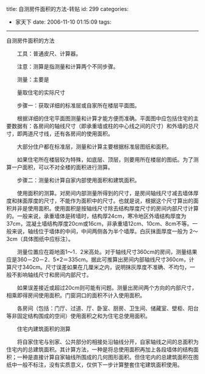 title: 自测房件面积的方法-转贴
id: 299
categories:
  - 家天下
date: 2006-11-10 01:15:09
tags:
---

<div id="msgcns!9697D6160EFEBC17!947" class="bvMsg"><div>自测房件面积的方法

　　工具：普通皮尺、计算器。 

　　注意：测算是指测量和计算两个不同步骤。 

　　测量：主要是 

　　量取住宅的实际尺寸 

　　步骤一：获取详细的标准层或自家所在楼层平面图。 

　　根据详细的住宅平面图测量和计算才能方便而准确。平面图中应包括住宅的主要数据有：各房间的轴线尺寸（即承重墙或柱的中心线之间的尺寸）和外墙的总尺寸，即两道尺寸线，还有各房间的使用面积。 

　　大部分住户都在标准层，测量和计算主要根据标准层图纸和面积。 

　　如果住宅所在楼层较为特殊，如底层、顶层，则要用所在楼层的图纸。为了测算一户面积，可以不对全楼的面积进行测算。 

　　步骤二：测量和计算自家内部使用面积和建筑面积。 

　　使用面积的测算。对房间内部测量所得到的尺寸，是房间轴线尺寸减去墙体厚度和抹面厚度的尺寸，不能作为面积中的尺寸。也就是说，根据这个尺寸算出的面积并非是使用面积。使用面积是按轴线尺寸除去结构厚度尺寸的房间内部尺寸计算的。一般来说，承重墙体是砖墙时，结构厚24cm，寒冷地区外墙结构厚度为37cm，混凝土墙结构厚度20cm或16cm，非承重墙12cm、10cm、8cm不等。一般来说，轴线位于墙体的中间，中间两侧各为半个墙厚。白灰抹面厚度一般为 2～3cm（具体图纸中应标注）。 

　　测量位置应在距地面1～1．2米高处。对于轴线尺寸360cm的房间，测量结果应是360－20－2．5×2＝335cm。据此可推算出房间内部轴线尺寸360cm，计算尺寸340cm。尺寸误差如果在几厘米之内，说明抹灰厚度不准确、不均匀，一般不影响轴线尺寸和房间内部尺寸。 

　　如果误差接近或超过20cm则可能有问题。测量出房间两个方向的内部尺寸，相乘即得房间使用面积。门窗洞口的面积不计入使用面积。 

　　各房间（包括：门厅、过道、厅、卧室、厨房、卫生间、储藏室、壁柜、阳台等非固定结构围成的空间）使用面积之和为住宅总使用面积。 

　　住宅内建筑面积的测算 

　　将自家住宅与别家、公共部分的相接处沿轴线分开，自家轴线之间的总面积为住宅内的总建筑面积。其计算方法，一种是将总使用面积再加上各段墙体的结构面积；一种是直接计算自家轴线所围成的几何图形面积。但住宅内的总建筑面积在图纸中一般不标注，没有实质意义，仅供下一步计算整套住宅建筑面积使用。</div></div>